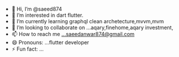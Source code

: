 - 👋 Hi, I’m @saeed874
- 👀 I’m interested in dart flutter.
- 🌱 I’m currently learning graphql clean archetecture,mvvm,mvm
- 💞️ I’m looking to collaborate on ...aqary,finehome,aqary investment,
- 📫 How to reach me ...saeedanwar874@gmail.com
- 😄 Pronouns: ...flutter developer
- ⚡ Fun fact: ...

<!---
saeed874/saeed874 is a ✨ special ✨ repository because its `README.md` (this file) appears on your GitHub profile.
You can click the Preview link to take a look at your changes.
--->

